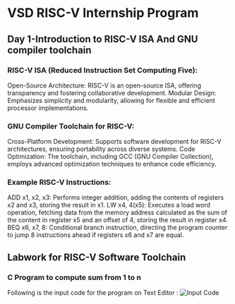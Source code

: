 # VSD RISC-V Internship Program
## Day 1-Introduction to RISC-V ISA And GNU compiler toolchain
### RISC-V ISA (Reduced Instruction Set Computing Five):

Open-Source Architecture: RISC-V is an open-source ISA, offering transparency and fostering collaborative development.
Modular Design: Emphasizes simplicity and modularity, allowing for flexible and efficient processor implementations.
### GNU Compiler Toolchain for RISC-V:

Cross-Platform Development: Supports software development for RISC-V architectures, ensuring portability across diverse systems.
Code Optimization: The toolchain, including GCC (GNU Compiler Collection), employs advanced optimization techniques to enhance code efficiency.
### Example RISC-V Instructions:

ADD x1, x2, x3: Performs integer addition, adding the contents of registers x2 and x3, storing the result in x1.
LW x4, 4(x5): Executes a load word operation, fetching data from the memory address calculated as the sum of the content in register x5 and an offset of 4, storing the result in register x4.
BEQ x6, x7, 8: Conditional branch instruction, directing the program counter to jump 8 instructions ahead if registers x6 and x7 are equal.

## Labwork for RISC-V Software Toolchain
### C Program to compute sum from 1 to n
Following is the input code for the program on Text Editor :
![Input Code](https://drive.google.com/file/d/1fDqOBuE_LGxr-_Hlk9TJMY2R0jVt06nC/view?usp=drive_link)
